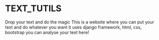 # TEXT_TUTILS
Drop your text and do the magic
This is a website where you can put your text and do whatever you want
it uses django framework, html, css, bootstrap
you can analyse your text here!

